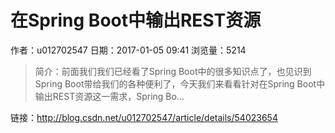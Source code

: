 # 在Spring Boot中输出REST资源
作者：u012702547
日期：2017-01-05 09:41
浏览量：5214
> 简介：前面我们我们已经看了Spring Boot中的很多知识点了，也见识到Spring Boot带给我们的各种便利了，今天我们来看看针对在Spring Boot中输出REST资源这一需求，Spring Bo...

 链接：http://blog.csdn.net/u012702547/article/details/54023654
